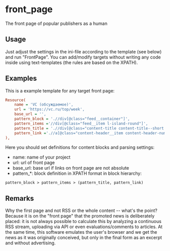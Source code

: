 # front_page
 The front page of popular publishers as a human

 ## Usage
 Just adjust the settings in the ini-file according to the template (see below) and run "FrontPage". You can add/modify targets without writing any code inside using text-templates (the rules are based on the XPATH).

 ## Examples
 This is a example template for any target front page:

 ```ini
 Resource(
     name = 'VC (обсуждаемое)',
     url = 'https://vc.ru/top/week',
     base_url = '',
     pattern_block = './/div[@class="feed__container"]',
     pattern_items ='//div[@class="feed__item l-island-round"]',
     pattern_title = './/div[@class="content-title content-title--short l-island-a"]',
     pattern_link ='.//a[@class="content-header__item content-header-number"]',
 ),
 ```
 Here you should set definitions for content blocks and parsing settings:
 - name: name of your project
 - url: url of front page
 - base_url: base url if links on front page are not absolute
 - pattern_*: block definition in XPATH format in block hierarchy:
 ```
 pattern_block > pattern_items > (pattern_title, pattern_link)
```

 ## Remarks
 Why the first page and not RSS or the whole content -- what's the point? Because it is on the "front page" that the promoted news is deliberately placed: it is not always possible to calculate this by analyzing a continuous RSS stream, uploading via API or even evaluations/comments to articles. At the same time, this software emulates the user's browser and we get the news as it was originally conceived, but only in the final form as an excerpt and without advertising.

